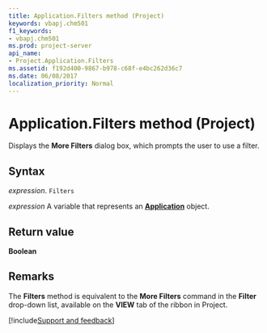 ```yaml
---
title: Application.Filters method (Project)
keywords: vbapj.chm501
f1_keywords:
- vbapj.chm501
ms.prod: project-server
api_name:
- Project.Application.Filters
ms.assetid: f192d400-9867-b978-c68f-e4bc262d36c7
ms.date: 06/08/2017
localization_priority: Normal
---
```



# Application.Filters method (Project)

Displays the  **More Filters** dialog box, which prompts the user to use a filter.


## Syntax

_expression_. `Filters`

_expression_ A variable that represents an **[Application](Project.Application.md)** object.


## Return value

 **Boolean**


## Remarks

The  **Filters** method is equivalent to the **More Filters** command in the **Filter** drop-down list, available on the **VIEW** tab of the ribbon in Project.

[!include[Support and feedback](~/includes/feedback-boilerplate.md)]